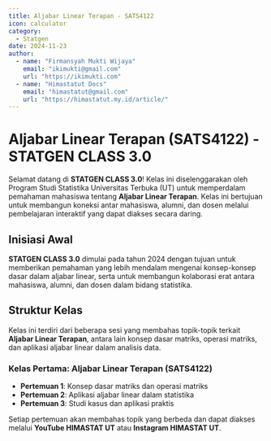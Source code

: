 ```yaml
--- 
title: Aljabar Linear Terapan - SATS4122
icon: calculator
category:
  - Statgen
date: 2024-11-23
author:
  - name: "Firmansyah Mukti Wijaya"
    email: "ikimukti@gmail.com"
    url: "https://ikimukti.com"
  - name: "Himastatut Docs"
    email: "himastatut@gmail.com"
    url: "https://himastatut.my.id/article/"
--- 
```


# Aljabar Linear Terapan (SATS4122) - STATGEN CLASS 3.0

Selamat datang di **STATGEN CLASS 3.0**! Kelas ini diselenggarakan oleh Program Studi Statistika Universitas Terbuka (UT) untuk memperdalam pemahaman mahasiswa tentang **Aljabar Linear Terapan**. Kelas ini bertujuan untuk membangun koneksi antar mahasiswa, alumni, dan dosen melalui pembelajaran interaktif yang dapat diakses secara daring.

## Inisiasi Awal
**STATGEN CLASS 3.0** dimulai pada tahun 2024 dengan tujuan untuk memberikan pemahaman yang lebih mendalam mengenai konsep-konsep dasar dalam aljabar linear, serta untuk membangun kolaborasi erat antara mahasiswa, alumni, dan dosen dalam bidang statistika.

## Struktur Kelas
Kelas ini terdiri dari beberapa sesi yang membahas topik-topik terkait **Aljabar Linear Terapan**, antara lain konsep dasar matriks, operasi matriks, dan aplikasi aljabar linear dalam analisis data.

### Kelas Pertama: **Aljabar Linear Terapan (SATS4122)**

- **Pertemuan 1**: Konsep dasar matriks dan operasi matriks
- **Pertemuan 2**: Aplikasi aljabar linear dalam statistika
- **Pertemuan 3**: Studi kasus dan aplikasi praktis

Setiap pertemuan akan membahas topik yang berbeda dan dapat diakses melalui **YouTube HIMASTAT UT** atau **Instagram HIMASTAT UT**.


<Catalog />
